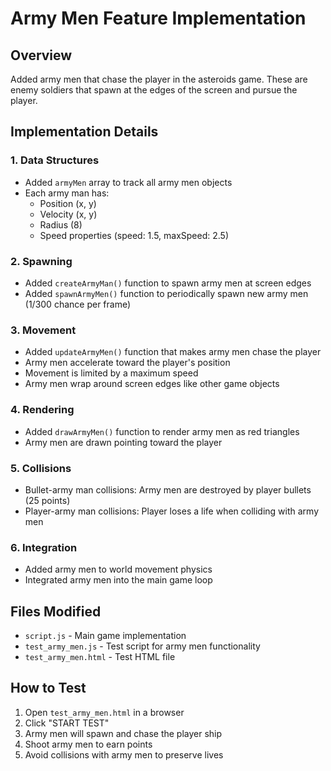 # Army Men Feature Implementation

## Overview
Added army men that chase the player in the asteroids game. These are enemy soldiers that spawn at the edges of the screen and pursue the player.

## Implementation Details

### 1. Data Structures
- Added `armyMen` array to track all army men objects
- Each army man has:
  - Position (x, y)
  - Velocity (x, y)
  - Radius (8)
  - Speed properties (speed: 1.5, maxSpeed: 2.5)

### 2. Spawning
- Added `createArmyMan()` function to spawn army men at screen edges
- Added `spawnArmyMen()` function to periodically spawn new army men (1/300 chance per frame)

### 3. Movement
- Added `updateArmyMen()` function that makes army men chase the player
- Army men accelerate toward the player's position
- Movement is limited by a maximum speed
- Army men wrap around screen edges like other game objects

### 4. Rendering
- Added `drawArmyMen()` function to render army men as red triangles
- Army men are drawn pointing toward the player

### 5. Collisions
- Bullet-army man collisions: Army men are destroyed by player bullets (25 points)
- Player-army man collisions: Player loses a life when colliding with army men

### 6. Integration
- Added army men to world movement physics
- Integrated army men into the main game loop

## Files Modified
- `script.js` - Main game implementation
- `test_army_men.js` - Test script for army men functionality
- `test_army_men.html` - Test HTML file

## How to Test
1. Open `test_army_men.html` in a browser
2. Click "START TEST"
3. Army men will spawn and chase the player ship
4. Shoot army men to earn points
5. Avoid collisions with army men to preserve lives